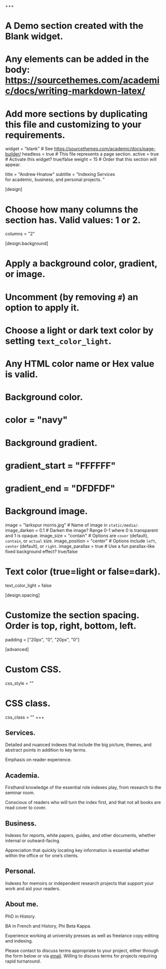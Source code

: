+++
# A Demo section created with the Blank widget.
# Any elements can be added in the body: https://sourcethemes.com/academic/docs/writing-markdown-latex/
# Add more sections by duplicating this file and customizing to your requirements.

widget = "blank"  # See https://sourcethemes.com/academic/docs/page-builder/
headless = true  # This file represents a page section.
active = true  # Activate this widget? true/false
weight = 15  # Order that this section will appear.

title = "Andrew Hnatow"
subtitle = "Indexing Services<br> for academic, business, and personal projects. "

[design]
  # Choose how many columns the section has. Valid values: 1 or 2.
  columns = "2"

[design.background]
  # Apply a background color, gradient, or image.
  #   Uncomment (by removing `#`) an option to apply it.
  #   Choose a light or dark text color by setting `text_color_light`.
  #   Any HTML color name or Hex value is valid.

  # Background color.
  # color = "navy"
  
  # Background gradient.
  # gradient_start = "FFFFFF"
  # gradient_end = "DFDFDF"
  
  # Background image.
   image = "larkspur morris.jpg"  # Name of image in `static/media/`.
   image_darken = 0.1 # Darken the image? Range 0-1 where 0 is transparent and 1 is opaque.
   image_size = "contain"  #  Options are `cover` (default), `contain`, or `actual` size.
   image_position = "center"  # Options include `left`, `center` (default), or `right`.
   image_parallax = true  # Use a fun parallax-like fixed background effect? true/false
  
  
  # Text color (true=light or false=dark).
  text_color_light = false

[design.spacing]
  # Customize the section spacing. Order is top, right, bottom, left.
  padding = ["20px", "0", "20px", "0"]

[advanced]
 # Custom CSS. 
 css_style = ""
 
 # CSS class.
 css_class = ""
+++

## **Services.**

Detailed and nuanced indexes that include the big picture, themes, and abstract points in addition to key terms.

Emphasis on reader experience.

## **Academia.**

Firsthand knowledge of the essential role indexes play, from research to the seminar room. 

Conscious of readers who will turn the index first, and that not all books are read cover to cover. 

## **Business.**

Indexes for reports, white papers, guides, and other documents, whether internal or outward-facing. 

Appreciation that quickly locating key information is essential whether within the office or for one’s clients. 

## **Personal.** 

Indexes for memoirs or independent research projects that support your work and aid your readers. 

## **About me.**

PhD in History. 

BA in French and History, Phi Beta Kappa.

Experience working at university presses as well as freelance copy editing and indexing.


Please contact to discuss terms appropriate to your project, either through the form below or via [email](mailto:andrew.hnatow@gmail.com?subject=Index%20Query). 
Willing to discuss terms for projects requiring rapid turnaround.
